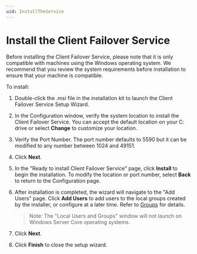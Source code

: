 ```yaml
---
uid: InstallTheService
---
```


# Install the Client Failover Service

Before installing the Client Failover Service, please note that it is only compatible with machines using the Windows operating system. We recommend that you review the system requirements before installation to ensure that your machine is compatible.

To install:

1. Double-click the .msi file in the installation kit to launch the Client Failover Service Setup Wizard. 

2. In the Configuration window, verify the system location to install the Client Failover Service. You can accept the default location on your C: drive or select **Change** to customize your location. 
 
3. Verify the Port Number. The port number defaults to 5590 but it can be modified to any number between 1024 and 49151.

4. Click **Next**. 

5. In the "Ready to install Client Failover Service" page, click **Install** to begin the installation. To modify the location or port number, select **Back** to return to the Configuration page. 

6. After installation is completed, the wizard will navigate to the "Add Users" page. Click **Add Users** to add users to the local groups created by the installer, or configure at a later time. Refer to [Groups](https://github.com/osisoft/Client-Failover-Service/blob/pbi/381223-installation/content/installation/authentication.md#groups) for details.
   >Note: The "Local Users and Groups" window will not launch on Windows Server Core operating systems.

7. Click **Next**.

9. Click **Finish** to close the setup wizard.
